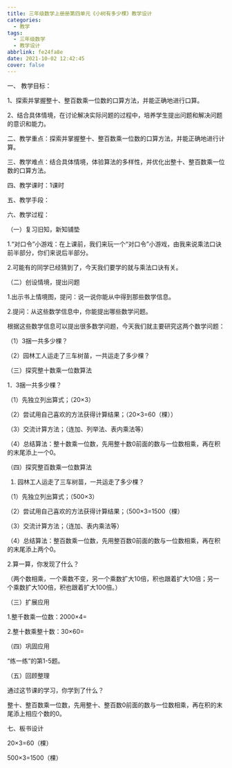 ```yaml
---
title: 三年级数学上册册第四单元《小树有多少棵》教学设计
categories:
  - 教学
tags:
  - 三年级数学
  - 教学设计
abbrlink: fe24fa8e
date: 2021-10-02 12:42:45
cover: false
---
```


一、    教学目标：

1、探索并掌握整十、整百数乘一位数的口算方法，并能正确地进行口算。

2、结合具体情境，在讨论解决实际问题的过程中，培养学生提出问题和解决问题的意识和能力。

二、教学重点：探索并掌握整十、整百数乘一位数的口算方法，并能正确地进行计算。

三、教学难点：结合具体情境，体验算法的多样性，并优化出整十、整百数乘一位数的口算方法。

四、教学课时：1课时

五、教学手段：

六、教学过程：

（一）复习旧知，新知铺垫

1.“对口令”小游戏：在上课前，我们来玩一个“对口令”小游戏，由我来说乘法口诀前半部分，你们来说后半部分。

2.可能有的同学已经猜到了，今天我们要学的就与乘法口诀有关。

（二）创设情境，提出问题

1.出示书上情境图，提问：说一说你能从中得到那些数学信息。

2.提问：从这些数学信息中，你能提出哪些数学问题。

根据这些数学信息可以提出很多数学问题，今天我们就主要研究这两个数学问题：

（1）3捆一共多少棵？

（2）园林工人运走了三车树苗，一共运走了多少棵？

（三）探究整十数乘一位数算法

1．3捆一共多少棵？

（1）先独立列出算式；（20×3）

（2）尝试用自己喜欢的方法获得计算结果；（20×3=60（棵））

（3）交流计算方法；（连加、列举法、表内乘法等）

（4）总结算法：整十数乘一位数，先用整十数0前面的数与一位数相乘，再在积的末尾添上一个0。

（四）探究整百数乘一位数算法

1. 园林工人运走了三车树苗，一共运走了多少棵？

（1）先独立列出算式；（500×3）

（2）尝试用自己喜欢的方法获得计算结果；（500×3=1500（棵）

（3）交流计算方法；（连加、表内乘法等）

（4）总结算法：整百数乘一位数，先用整百数0前面的数与一位数相乘，再在积的末尾添上两个0。

2.算一算，你发现了什么？

（两个数相乘，一个乘数不变，另一个乘数扩大10倍，积也跟着扩大10倍；另一个乘数扩大100倍，积也跟着扩大100倍。）

（三）扩展应用

1.整千数乘一位数：2000×4=

2.整十数乘整十数：30×60=

（四）巩固应用

“练一练”的第1-5题。

（五）回顾整理

通过这节课的学习，你学到了什么？

整十、整百数乘一位数，先用整十、整百数0前面的数与一位数相乘，再在积的末尾添上相应个数的0。

 七、板书设计

20×3=60（棵）

500×3=1500（棵）
